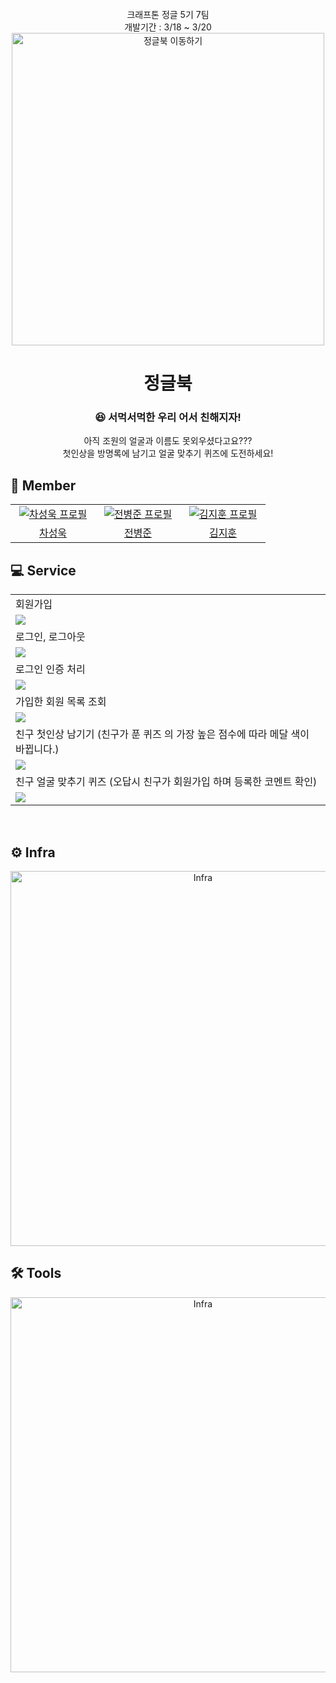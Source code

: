 <div align="center">
<br/>
크래프톤 정글 5기 7팀 <br/>
개발기간 : 3/18 ~ 3/20 <br/>

<img width="500px" src="https://github.com/jun9898/jungle_book/assets/129564528/9c0cc2fe-598b-4c05-83b0-0a708715566d" alt="정글북 이동하기"/>

# 정글북

### 😆 서먹서먹한 우리 어서 친해지자!

아직 조원의 얼굴과 이름도 못외우셨다고요??? <br/>
첫인상을 방명록에 남기고 얼굴 맞추기 퀴즈에 도전하세요!

</div>

## 🚀 Member

<table align="center">
  <tr>
    <td align="center" width="120px">
      <a href="https://github.com/tjddnr9553" target="_blank">
        <img src="https://avatars.githubusercontent.com/u/143363227?v=4" alt="차성욱 프로필" />
      </a>
    </td>
    <td align="center" width="120px">
      <a href="https://github.com/jun9898" target="_blank">
        <img src="https://avatars.githubusercontent.com/u/129564528?v=4" alt="전병준 프로필" />
      </a>
    </td>
    <td align="center" width="120px">
      <a href="https://github.com/ozingozing" target="_blank">
        <img src="https://avatars.githubusercontent.com/u/69864892?v=4" alt="김지훈 프로필" />
      </a>
    </td>
   
  </tr>
  <tr align="center">
    <td align="center">
      <a href="https://github.com/tjddnr9553" target="_blank">
        차성욱
      </a>
    </td>
     <td align="center">
      <a href="https://github.com/jun9898" target="_blank">
       전병준
      </a>
    </td> 
     <td align="center">
      <a href="https://github.com/ozingozing" target="_blank">
        김지훈
      </a>
    </td>
  </tr>
</table>

## 💻 Service

<div align='center'>

<table>
    <tr>
        <td>회원가입</td>
    </tr>
    <tr>
        <td>
            <img src="https://github.com/jun9898/jungle_book/assets/129564528/4903da18-6302-47c0-af41-646cfcfd85f4"/>
        </td>
    </tr>
    <tr>
        <td>로그인, 로그아웃</td>
    </tr>
    <tr>
        <td>
            <img src="https://github.com/jun9898/jungle_book/assets/129564528/ddb98e35-889f-4535-9742-b3e1bc851b1d">
        </td>
    </tr>
    <tr>
        <td>로그인 인증 처리</td>
    </tr>
    <tr>
        <td>
            <img src="https://github.com/jun9898/jungle_book/assets/129564528/2763572a-5399-42fb-bacc-b316264cc59f">
        </td>
    </tr>
    <tr>
        <td>가입한 회원 목록 조회</td>
    </tr>
    <tr>
        <td>
            <img src="https://github.com/jun9898/jungle_book/assets/129564528/8c3a3f95-28dc-4db8-a2fd-3075c022f024">
        </td>
    </tr>
    <tr>
        <td>친구 첫인상 남기기 (친구가 푼 퀴즈 의 가장 높은 점수에 따라 메달 색이 바뀝니다.)</td>
    </tr>
    <tr>
        <td>
            <img src="https://github.com/jun9898/jungle_book/assets/129564528/66041d39-f79d-4599-9152-fb6384e63517">
        </td>
    </tr>
    <tr>
        <td>친구 얼굴 맞추기 퀴즈 (오답시 친구가 회원가입 하며 등록한 코멘트 확인)</td>
    </tr>
    <tr>
        <td>
            <img src="https://github.com/jun9898/jungle_book/assets/129564528/611d27d4-a511-4467-93f2-0943360a0e18">
        </td>
    </tr>
</table>


</div>
<br/>

## ⚙️ Infra

<div align="center">
<img width="600px" src='https://github.com/jun9898/jungle_book/assets/129564528/ac838a5e-8413-4d8d-84ed-8bd439a1e945'  alt="Infra"/>
</div>

## 🛠️ Tools

<div align="center">
<img width="600px" src='https://github.com/jun9898/jungle_book/assets/129564528/f29c519b-ba49-4636-9ceb-b9a0c2e2fad3'  alt="Infra"/>
</div>


